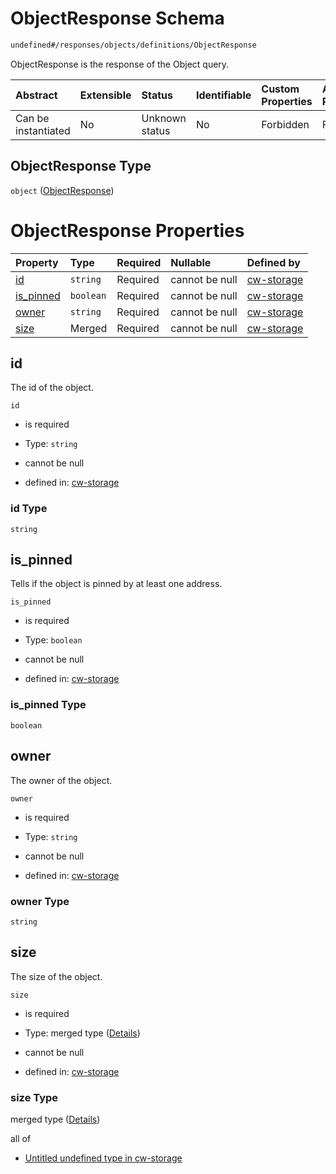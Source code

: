 # ObjectResponse Schema

```txt
undefined#/responses/objects/definitions/ObjectResponse
```

ObjectResponse is the response of the Object query.

| Abstract            | Extensible | Status         | Identifiable | Custom Properties | Additional Properties | Access Restrictions | Defined In                                                         |
| :------------------ | :--------- | :------------- | :----------- | :---------------- | :-------------------- | :------------------ | :----------------------------------------------------------------- |
| Can be instantiated | No         | Unknown status | No           | Forbidden         | Forbidden             | none                | [cw-storage.json\*](schema/cw-storage.json "open original schema") |

## ObjectResponse Type

`object` ([ObjectResponse](cw-storage-responses-objectsresponse-definitions-objectresponse.md))

# ObjectResponse Properties

| Property                 | Type      | Required | Nullable       | Defined by                                                                                                                                                                           |
| :----------------------- | :-------- | :------- | :------------- | :----------------------------------------------------------------------------------------------------------------------------------------------------------------------------------- |
| [id](#id)                | `string`  | Required | cannot be null | [cw-storage](cw-storage-responses-objectsresponse-definitions-objectresponse-properties-id.md "undefined#/responses/objects/definitions/ObjectResponse/properties/id")               |
| [is\_pinned](#is_pinned) | `boolean` | Required | cannot be null | [cw-storage](cw-storage-responses-objectsresponse-definitions-objectresponse-properties-is_pinned.md "undefined#/responses/objects/definitions/ObjectResponse/properties/is_pinned") |
| [owner](#owner)          | `string`  | Required | cannot be null | [cw-storage](cw-storage-responses-objectsresponse-definitions-objectresponse-properties-owner.md "undefined#/responses/objects/definitions/ObjectResponse/properties/owner")         |
| [size](#size)            | Merged    | Required | cannot be null | [cw-storage](cw-storage-responses-objectsresponse-definitions-objectresponse-properties-size.md "undefined#/responses/objects/definitions/ObjectResponse/properties/size")           |

## id

The id of the object.

`id`

* is required

* Type: `string`

* cannot be null

* defined in: [cw-storage](cw-storage-responses-objectsresponse-definitions-objectresponse-properties-id.md "undefined#/responses/objects/definitions/ObjectResponse/properties/id")

### id Type

`string`

## is\_pinned

Tells if the object is pinned by at least one address.

`is_pinned`

* is required

* Type: `boolean`

* cannot be null

* defined in: [cw-storage](cw-storage-responses-objectsresponse-definitions-objectresponse-properties-is_pinned.md "undefined#/responses/objects/definitions/ObjectResponse/properties/is_pinned")

### is\_pinned Type

`boolean`

## owner

The owner of the object.

`owner`

* is required

* Type: `string`

* cannot be null

* defined in: [cw-storage](cw-storage-responses-objectsresponse-definitions-objectresponse-properties-owner.md "undefined#/responses/objects/definitions/ObjectResponse/properties/owner")

### owner Type

`string`

## size

The size of the object.

`size`

* is required

* Type: merged type ([Details](cw-storage-responses-objectsresponse-definitions-objectresponse-properties-size.md))

* cannot be null

* defined in: [cw-storage](cw-storage-responses-objectsresponse-definitions-objectresponse-properties-size.md "undefined#/responses/objects/definitions/ObjectResponse/properties/size")

### size Type

merged type ([Details](cw-storage-responses-objectsresponse-definitions-objectresponse-properties-size.md))

all of

* [Untitled undefined type in cw-storage](cw-storage-responses-objectsresponse-definitions-objectresponse-properties-size-allof-0.md "check type definition")
